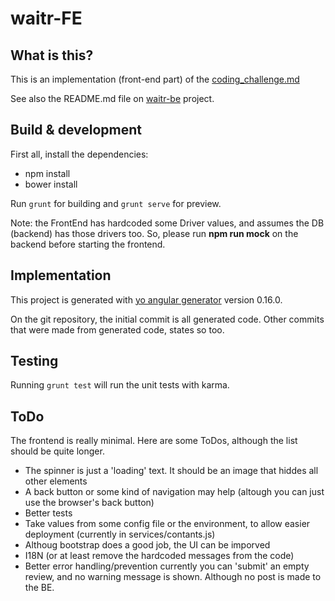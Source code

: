 # waitr-FE

## What is this?
This is an implementation (front-end part) of the [coding_challenge.md](https://github.com/WaitrInc/coding-challenge/blob/master/coding_challenge.md)

See also the README.md file on [waitr-be](https://github.com/rafahoro1/waitr_fe) project.

## Build & development
First all, install the dependencies:

 - npm install
 - bower install


Run `grunt` for building and `grunt serve` for preview.

Note: the FrontEnd has hardcoded some Driver values, and assumes the DB (backend) has those drivers too. So, please run **npm run mock** on the backend before starting the frontend.


## Implementation

This project is generated with [yo angular generator](https://github.com/yeoman/generator-angular) version 0.16.0.

On the git repository, the initial commit is all generated code. Other commits that were made from generated code, states so too.


## Testing

Running `grunt test` will run the unit tests with karma. 


## ToDo

 The frontend is really minimal. Here are some ToDos, although the list should be quite longer.
  
 - The spinner is just a 'loading' text. It should be an image that hiddes all other elements
 - A back button or some kind of navigation may help (altough you can just use the browser's back button)
 - Better tests
 - Take values from some config file or the environment, to allow easier deployment (currently in services/contants.js)
 - Althoug bootstrap does a good job, the UI can be imporved
 - I18N (or at least remove the hardcoded messages from the code)
 - Better error handling/prevention currently you can 'submit' an empty review, and no warning message is shown. Although no post is made to the BE.

